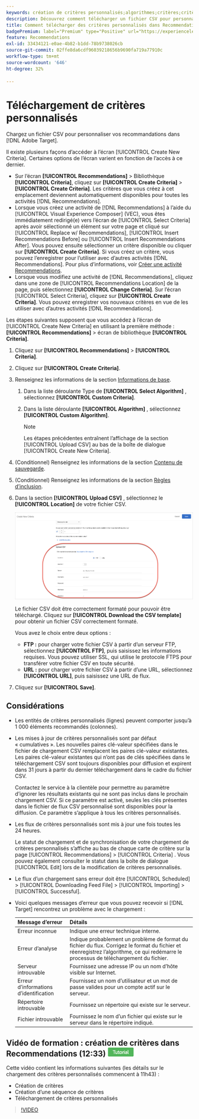 ```yaml
---
keywords: création de critères personnalisés;algorithmes;critères;critères de recommandations;csv;ftp;télécharger un csv
description: Découvrez comment télécharger un fichier CSV pour personnaliser vos recommandations dans Adobe [!DNL Target] Recommendations.
title: Comment télécharger des critères personnalisés dans Recommendations ?
badgePremium: label="Premium" type="Positive" url="https://experienceleague.adobe.com/docs/target/using/introduction/intro.html?lang=en#premium newtab=true" tooltip="Voir ce qui est inclus dans Target Premium."
feature: Recommendations
exl-id: 33434121-e0ae-4b82-b1dd-78b9738026cb
source-git-commit: 02ffe8da6cdf96039218656b9690fa719a77910c
workflow-type: tm+mt
source-wordcount: '646'
ht-degree: 32%

---
```


# Téléchargement de critères personnalisés

Chargez un fichier CSV pour personnaliser vos recommandations dans [!DNL Adobe Target].

Il existe plusieurs façons d’accéder à l’écran [!UICONTROL Create New Criteria]. Certaines options de l’écran varient en fonction de l’accès à ce dernier.

* Sur l’écran **[!UICONTROL Recommendations]** > Bibliothèque **[!UICONTROL Criteria]**, cliquez sur **[!UICONTROL Create Criteria]** > **[!UICONTROL Create Criteria]**. Les critères que vous créez à cet emplacement deviennent automatiquement disponibles pour toutes les activités [!DNL Recommendations].
* Lorsque vous créez une activité de [!DNL Recommendations] à l’aide du [!UICONTROL Visual Experience Composer] (VEC), vous êtes immédiatement redirigé(e) vers l’écran de [!UICONTROL Select Criteria] après avoir sélectionné un élément sur votre page et cliqué sur [!UICONTROL Replace w/ Recommendations], [!UICONTROL Insert Recommendations Before] ou [!UICONTROL Insert Recommendations After]. Vous pouvez ensuite sélectionner un critère disponible ou cliquer sur **[!UICONTROL Create Criteria]**. Si vous créez un critère, vous pouvez l’enregistrer pour l’utiliser avec d’autres activités [!DNL Recommendations]. Pour plus d’informations, voir [Créer une activité Recommendations](/help/main/c-recommendations/t-create-recs-activity/create-recs-activity.md).
* Lorsque vous modifiez une activité de [!DNL Recommendations], cliquez dans une zone de [!UICONTROL Recommendations Location] de la page, puis sélectionnez **[!UICONTROL Change Criteria]**. Sur l’écran [!UICONTROL Select Criteria], cliquez sur **[!UICONTROL Create Criteria]**. Vous pouvez enregistrer vos nouveaux critères en vue de les utiliser avec d’autres activités [!DNL Recommendations].

Les étapes suivantes supposent que vous accédez à l’écran de [!UICONTROL Create New Criteria] en utilisant la première méthode : **[!UICONTROL Recommendations]** > écran de bibliothèque **[!UICONTROL Criteria]**.

1. Cliquez sur **[!UICONTROL Recommendations]** > **[!UICONTROL Criteria]**.

1. Cliquez sur **[!UICONTROL Create Criteria]**.

1. Renseignez les informations de la section [Informations de base](/help/main/c-recommendations/c-algorithms/create-new-algorithm.md#info).

   1. Dans la liste déroulante Type de **[!UICONTROL Select Algorithm]** , sélectionnez **[!UICONTROL Custom Criteria]**.

   1. Dans la liste déroulante **[!UICONTROL Algorithm]** , sélectionnez **[!UICONTROL Custom Algorithm]**.

      >[!NOTE]
      >
      >Les étapes précédentes entraînent l’affichage de la section [!UICONTROL Upload CSV] au bas de la boîte de dialogue [!UICONTROL Create New Criteria].

1. (Conditionnel) Renseignez les informations de la section [Contenu de sauvegarde](/help/main/c-recommendations/c-algorithms/create-new-algorithm.md#content).

1. (Conditionnel) Renseignez les informations de la section [Règles d’inclusion](/help/main/c-recommendations/c-algorithms/create-new-algorithm.md#inclusion).

1. Dans la section **[!UICONTROL Upload CSV]** , sélectionnez le **[!UICONTROL Location]** de votre fichier CSV.

   ![Section Charger CSV](assets/upload-csv.png)

   Le fichier CSV doit être correctement formaté pour pouvoir être téléchargé. Cliquez sur **[!UICONTROL Download the CSV template]** pour obtenir un fichier CSV correctement formaté.

   Vous avez le choix entre deux options :

   * **FTP :** pour charger votre fichier CSV à partir d’un serveur FTP, sélectionnez **[!UICONTROL FTP]**, puis saisissez les informations requises. Vous pouvez utiliser SSL, qui utilise le protocole FTPS pour transférer votre fichier CSV en toute sécurité.
   * **URL :** pour charger votre fichier CSV à partir d’une URL, sélectionnez **[!UICONTROL URL]**, puis saisissez une URL de flux.

1. Cliquez sur **[!UICONTROL Save]**.

## Considérations

* Les entités de critères personnalisés (lignes) peuvent comporter jusqu’à 1 000 éléments recommandés (colonnes).

* Les mises à jour de critères personnalisés sont par défaut « cumulatives ». Les nouvelles paires clé-valeur spécifiées dans le fichier de chargement CSV remplacent les paires clé-valeur existantes. Les paires clé-valeur existantes qui n’ont pas de clés spécifiées dans le téléchargement CSV sont toujours disponibles pour diffusion et expirent dans 31 jours à partir du dernier téléchargement dans le cadre du fichier CSV.

  Contactez le service à la clientèle pour permettre au paramètre d’ignorer les résultats existants qui ne sont pas inclus dans le prochain chargement CSV. Si ce paramètre est activé, seules les clés présentes dans le fichier de flux CSV personnalisé sont disponibles pour la diffusion. Ce paramètre s’applique à tous les critères personnalisés.

* Les flux de critères personnalisés sont mis à jour une fois toutes les 24 heures.

  Le statut de chargement et de synchronisation de votre chargement de critères personnalisés s’affiche au bas de chaque carte de critère sur la page [!UICONTROL Recommendations] > [!UICONTROL Criteria] . Vous pouvez également consulter le statut dans la boîte de dialogue [!UICONTROL Edit] lors de la modification de critères personnalisés.

* Le flux d’un chargement sans erreur doit être [!UICONTROL Scheduled] > [!UICONTROL Downloading Feed File] > [!UICONTROL Importing] > [!UICONTROL Successful].

* Voici quelques messages d’erreur que vous pouvez recevoir si [!DNL Target] rencontrez un problème avec le chargement :

  | Message d’erreur | Détails |
  |--- |--- |
  | Erreur inconnue | Indique une erreur technique interne. |
  | Erreur d’analyse | Indique probablement un problème de format du fichier du flux. Corrigez le format du fichier et réenregistrez l’algorithme, ce qui redémarre le processus de téléchargement du fichier. |
  | Serveur introuvable | Fournissez une adresse IP ou un nom d’hôte visible sur Internet. |
  | Erreur d’informations d’identification | Fournissez un nom d’utilisateur et un mot de passe valides pour un compte actif sur le serveur. |
  | Répertoire introuvable | Fournissez un répertoire qui existe sur le serveur. |
  | Fichier introuvable | Fournissez le nom d’un fichier qui existe sur le serveur dans le répertoire indiqué. |

## Vidéo de formation : création de critères dans Recommendations (12:33) ![Badge du tutoriel](/help/main/assets/tutorial.png)

Cette vidéo contient les informations suivantes (les détails sur le chargement des critères personnalisés commencent à 11h43) :

* Création de critères
* Création d’une séquence de critères
* Téléchargement de critères personnalisés

>[!VIDEO](https://video.tv.adobe.com/v/27694?quality=12)
